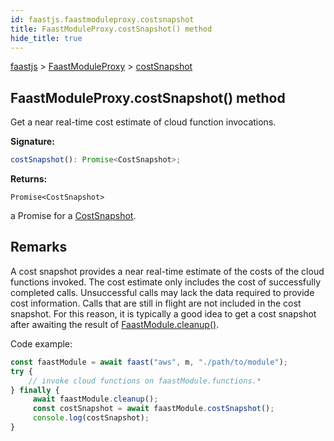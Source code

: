 ```yaml
---
id: faastjs.faastmoduleproxy.costsnapshot
title: FaastModuleProxy.costSnapshot() method
hide_title: true
---
```

[faastjs](./faastjs.md) &gt; [FaastModuleProxy](./faastjs.faastmoduleproxy.md) &gt; [costSnapshot](./faastjs.faastmoduleproxy.costsnapshot.md)

## FaastModuleProxy.costSnapshot() method

Get a near real-time cost estimate of cloud function invocations.

<b>Signature:</b>

```typescript
costSnapshot(): Promise<CostSnapshot>;
```
<b>Returns:</b>

`Promise<CostSnapshot>`

a Promise for a [CostSnapshot](./faastjs.costsnapshot.md)<!-- -->.

## Remarks

A cost snapshot provides a near real-time estimate of the costs of the cloud functions invoked. The cost estimate only includes the cost of successfully completed calls. Unsuccessful calls may lack the data required to provide cost information. Calls that are still in flight are not included in the cost snapshot. For this reason, it is typically a good idea to get a cost snapshot after awaiting the result of [FaastModule.cleanup()](./faastjs.faastmodule.cleanup.md)<!-- -->.

Code example:

```typescript
const faastModule = await faast("aws", m, "./path/to/module");
try {
    // invoke cloud functions on faastModule.functions.*
} finally {
     await faastModule.cleanup();
     const costSnapshot = await faastModule.costSnapshot();
     console.log(costSnapshot);
}

```
